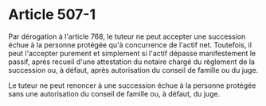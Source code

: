 # Article 507-1

Par dérogation à l'article 768, le tuteur ne peut accepter une succession échue à la personne protégée qu'à concurrence de l'actif net. Toutefois, il peut l'accepter purement et simplement si l'actif dépasse manifestement le passif, après recueil d'une attestation du notaire chargé du règlement de la succession ou, à défaut, après autorisation du conseil de famille ou du juge.

Le tuteur ne peut renoncer à une succession échue à la personne protégée sans une autorisation du conseil de famille ou, à défaut, du juge.
